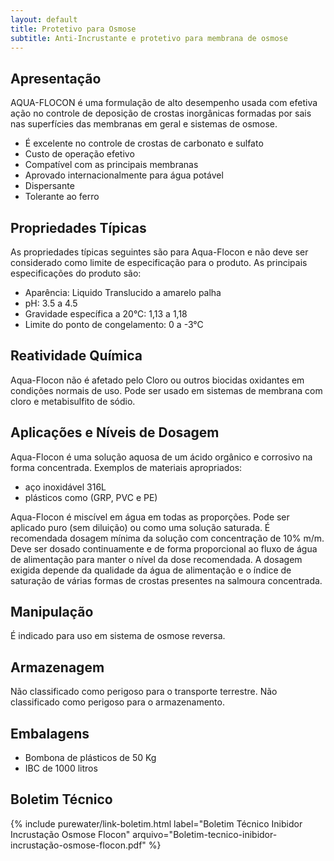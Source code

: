 ```yaml
---
layout: default
title: Protetivo para Osmose
subtitle: Anti-Incrustante e protetivo para membrana de osmose
---
```


## Apresentação

AQUA-FLOCON é uma formulação de alto desempenho usada com efetiva ação no controle de deposição de crostas inorgânicas formadas por sais nas superfícies das membranas em geral e sistemas de osmose. 

- É excelente no controle de crostas de carbonato e sulfato
- Custo de operação efetivo
- Compatível com as principais membranas
- Aprovado internacionalmente para água potável
- Dispersante
- Tolerante ao ferro


## Propriedades Típicas 
As propriedades típicas seguintes são para Aqua-Flocon e não deve ser considerado como limite de especificação para o produto.
As principais especificações do produto são: 

- Aparência: Liquido Translucido a amarelo palha 
- pH: 3.5 a 4.5 
- Gravidade específica a 20°C: 1,13 a 1,18 
- Limite do ponto de congelamento: 0 a -3°C


## Reatividade Química
Aqua-Flocon não é afetado pelo Cloro ou outros biocidas oxidantes em condições normais de uso. Pode ser usado em sistemas de membrana com cloro e metabisulfito de sódio.

## Aplicações e Níveis de Dosagem
Aqua-Flocon é uma solução aquosa de um ácido orgânico e corrosivo na forma concentrada. 
Exemplos de materiais apropriados: 

- aço inoxidável 316L
- plásticos como (GRP, PVC e PE)

Aqua-Flocon é miscível em água em todas as proporções. Pode ser aplicado puro (sem diluição) ou como uma solução saturada. 
É recomendada dosagem mínima da solução com concentração de 10% m/m. 
Deve ser dosado continuamente e de forma proporcional ao fluxo de água de alimentação para manter o nível da dose recomendada. A dosagem exigida depende da qualidade da água de alimentação e o índice de saturação de várias formas de crostas presentes na salmoura concentrada.

## Manipulação 
É indicado para uso em sistema de osmose reversa. 

## Armazenagem
Não classificado como perigoso para o transporte terrestre. Não classificado como perigoso para o armazenamento. 

## Embalagens 

- Bombona de plásticos de 50 Kg 
- IBC de 1000 litros

## Boletim Técnico

{% include purewater/link-boletim.html 
   label="Boletim Técnico Inibidor Incrustação Osmose Flocon" 
   arquivo="Boletim-tecnico-inibidor-incrustação-osmose-flocon.pdf" %}
